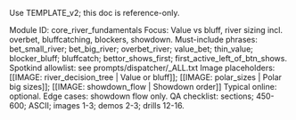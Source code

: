 Use TEMPLATE_v2; this doc is reference-only.

Module ID: core_river_fundamentals
Focus: Value vs bluff, river sizing incl. overbet, bluffcatching, blockers, showdown.
Must-include phrases: bet_small_river; bet_big_river; overbet_river; value_bet; thin_value; blocker_bluff; bluffcatch; bettor_shows_first; first_active_left_of_btn_shows.
Spotkind allowlist: see prompts/dispatcher/_ALL.txt
Image placeholders: [[IMAGE: river_decision_tree | Value or bluff]]; [[IMAGE: polar_sizes | Polar big sizes]]; [[IMAGE: showdown_flow | Showdown order]]
Typical online: optional.
Edge cases: showdown flow only.
QA checklist: sections; 450-600; ASCII; images 1-3; demos 2-3; drills 12-16.
